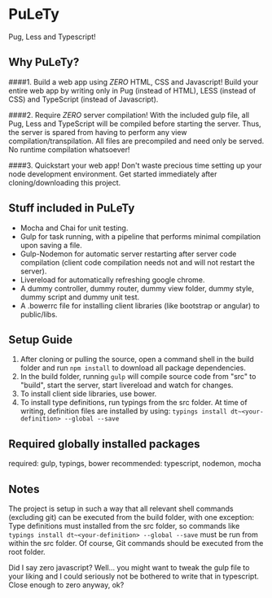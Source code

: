 # PuLeTy
Pug, Less and Typescript!

## Why PuLeTy?
####1. Build a web app using *ZERO* HTML, CSS and Javascript!
Build your entire web app by writing only in Pug (instead of HTML), LESS (instead of CSS) and TypeScript (instead of Javascript).

####2. Require *ZERO* server compilation!
With the included gulp file, all Pug, Less and TypeScript will be compiled before starting the server. Thus, the server is spared from having to perform any view compilation/transpilation. All files are precompiled and need only be served. No runtime compilation whatsoever!

####3. Quickstart your web app!
Don't waste precious time setting up your node development environment. Get started immediately after cloning/downloading this project.

## Stuff included in PuLeTy

- Mocha and Chai for unit testing.
- Gulp for task running, with a pipeline that performs minimal compilation upon saving a file.
- Gulp-Nodemon for automatic server restarting after server code compilation (client code compilation needs not and will not restart the server).
- Livereload for automatically refreshing google chrome.
- A dummy controller, dummy router, dummy view folder, dummy style, dummy script and dummy unit test.
- A .bowerrc file for installing client libraries (like bootstrap or angular) to public/libs.

## Setup Guide

1. After cloning or pulling the source, open a command shell in the build folder and run `npm install` to download all package dependencies.
2. In the build folder, running `gulp` will compile source code from "src" to "build", start the server, start livereload and watch for changes. 
3. To install client side libraries, use bower.
4. To install type definitions, run typings from the src folder. At time of writing, definition files are installed by using:  `typings install dt~<your-definition> --global --save`

## Required globally installed packages

required: gulp, typings, bower
recommended: typescript, nodemon, mocha

## Notes

The project is setup in such a way that all relevant shell commands (excluding git) can be executed from the build folder, with one exception:
Type definitions must installed from the src folder, so commands like 
`typings install dt~<your-definition> --global --save`
must be run from within the src folder.
Of course, Git commands should be executed from the root folder.

Did I say zero javascript? Well... you might want to tweak the gulp file to your liking and I could seriously not be bothered to write that in typescript.
Close enough to zero anyway, ok?